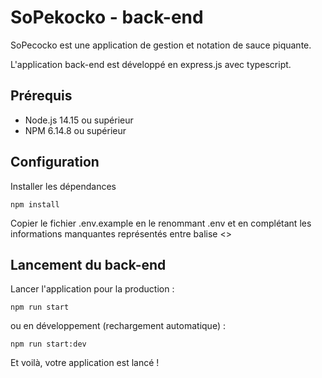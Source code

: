 # SoPekocko - back-end

SoPecocko est une application de gestion et notation de sauce piquante.

L'application back-end est développé en express.js avec typescript.

## Prérequis

- Node.js 14.15 ou supérieur
- NPM 6.14.8 ou supérieur

## Configuration

Installer les dépendances

```
npm install
```

Copier le fichier .env.example en le renommant .env et en complétant les informations manquantes représentés entre balise <>


## Lancement du back-end

Lancer l'application pour la production :

```
npm run start
```

ou en développement (rechargement automatique) :

```
npm run start:dev
```

Et voilà, votre application est lancé !